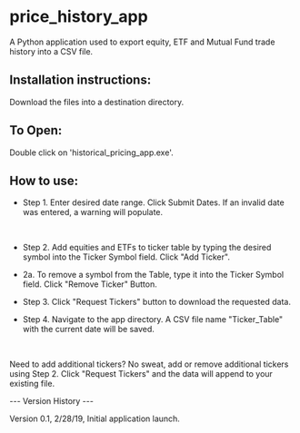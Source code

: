 # price_history_app
<p>A Python application used to export equity, ETF and Mutual Fund trade history into a CSV file.</p>


<h2>Installation instructions:</h2>
<p>Download the files into a destination directory.</p>

<h2>To Open:</h2>
<p>Double click on 'historical_pricing_app.exe'.</p>

<h2>How to use:</h2>
<ul><li><p>Step 1. Enter desired date range.  Click Submit Dates. If an invalid date was entered, a warning will populate.</p><br></li>
<li><p>Step 2. Add equities and ETFs to ticker table by typing the desired symbol into the Ticker Symbol field. Click "Add Ticker".</p></li>
<li><p> 2a. To remove a symbol from the  Table, type it into the Ticker Symbol field. Click "Remove Ticker" Button.</p></li>
<li><p>Step 3. Click "Request Tickers" button to download the requested data.</p></li>
<li><p>Step 4. Navigate to the app directory. A CSV file name "Ticker_Table" with the current date will be saved.</p></li></ul><br>


<p>Need to add additional tickers? No sweat, add or remove additional tickers using Step 2. Click "Request Tickers" and the data will append to your existing file.</p>

<p>--- Version History ---</p>
<p>Version 0.1, 2/28/19, Initial application launch.</p>


